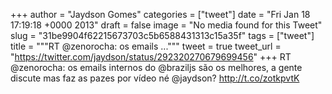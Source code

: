 
+++
author = "Jaydson Gomes"
categories = ["tweet"]
date = "Fri Jan 18 17:19:18 +0000 2013"
draft = false
image = "No media found for this Tweet"
slug = "31be9904f62215673703c5b6588431313c15a35f"
tags = ["tweet"]
title = """RT @zenorocha: os emails ..."""
tweet = true
tweet_url = "https://twitter.com/jaydson/status/292320270679699456"
+++
RT @zenorocha: os emails internos do @braziljs são os melhores, a gente discute mas faz as pazes por vídeo né @jaydson? http://t.co/zotkpvtK

